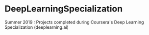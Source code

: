 # DeepLearningSpecialization
Summer 2019 : 
Projects completed during Coursera's Deep Learning Specialization (deeplearning.ai)
